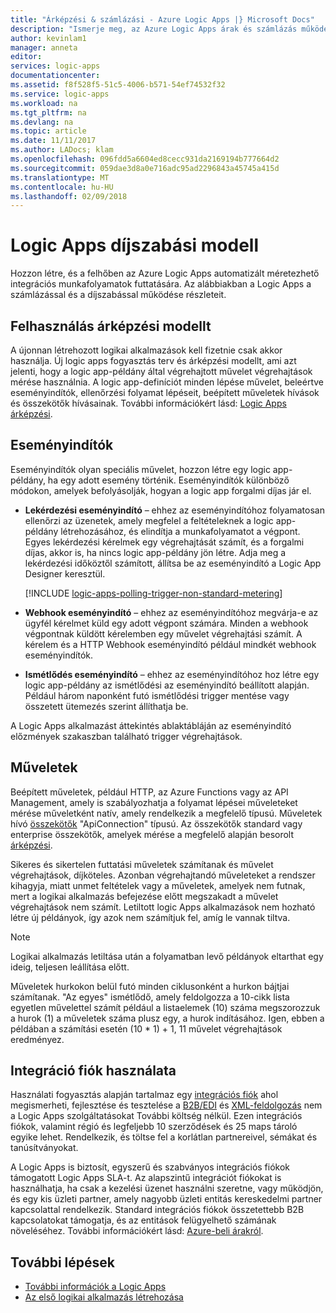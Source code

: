 ```yaml
---
title: "Árképzési & számlázási - Azure Logic Apps |} Microsoft Docs"
description: "Ismerje meg, az Azure Logic Apps árak és számlázás működése"
author: kevinlam1
manager: anneta
editor: 
services: logic-apps
documentationcenter: 
ms.assetid: f8f528f5-51c5-4006-b571-54ef74532f32
ms.service: logic-apps
ms.workload: na
ms.tgt_pltfrm: na
ms.devlang: na
ms.topic: article
ms.date: 11/11/2017
ms.author: LADocs; klam
ms.openlocfilehash: 096fdd5a6604ed8cecc931da2169194b777664d2
ms.sourcegitcommit: 059dae3d8a0e716adc95ad2296843a45745a415d
ms.translationtype: MT
ms.contentlocale: hu-HU
ms.lasthandoff: 02/09/2018
---
```

# <a name="logic-apps-pricing-model"></a>Logic Apps díjszabási modell

Hozzon létre, és a felhőben az Azure Logic Apps automatizált méretezhető integrációs munkafolyamatok futtatására. Az alábbiakban a Logic Apps a számlázással és a díjszabással működése részleteit. 

## <a name="consumption-pricing-model"></a>Felhasználás árképzési modellt

A újonnan létrehozott logikai alkalmazások kell fizetnie csak akkor használja. Új logic apps fogyasztás terv és árképzési modellt, ami azt jelenti, hogy a logic app-példány által végrehajtott művelet végrehajtások mérése használnia. A logic app-definíciót minden lépése művelet, beleértve eseményindítók, ellenőrzési folyamat lépéseit, beépített műveletek hívások és összekötők hívásainak. További információkért lásd: [Logic Apps árképzési](https://azure.microsoft.com/pricing/details/logic-apps).

<a name="triggers"></a>

## <a name="triggers"></a>Eseményindítók

Eseményindítók olyan speciális művelet, hozzon létre egy logic app-példány, ha egy adott esemény történik. Eseményindítók különböző módokon, amelyek befolyásolják, hogyan a logic app forgalmi díjas jár el.

* **Lekérdezési eseményindító** – ehhez az eseményindítóhoz folyamatosan ellenőrzi az üzenetek, amely megfelel a feltételeknek a logic app-példány létrehozásához, és elindítja a munkafolyamatot a végpont. Egyes lekérdezési kérelmek egy végrehajtását számít, és a forgalmi díjas, akkor is, ha nincs logic app-példány jön létre. Adja meg a lekérdezési időköztől számított, állítsa be az eseményindító a Logic App Designer keresztül.

  [!INCLUDE [logic-apps-polling-trigger-non-standard-metering](../../includes/logic-apps-polling-trigger-non-standard-metering.md)]

* **Webhook eseményindító** – ehhez az eseményindítóhoz megvárja-e az ügyfél kérelmet küld egy adott végpont számára. Minden a webhook végpontnak küldött kérelemben egy művelet végrehajtási számít. A kérelem és a HTTP Webhook eseményindító például mindkét webhook eseményindítók.

* **Ismétlődés eseményindító** – ehhez az eseményindítóhoz hoz létre egy logic app-példány az ismétlődési az eseményindító beállított alapján. Például három naponként futó ismétlődési trigger mentése vagy összetett ütemezés szerint állíthatja be.

A Logic Apps alkalmazást áttekintés ablaktábláján az eseményindító előzmények szakaszban található trigger végrehajtások.

## <a name="actions"></a>Műveletek

Beépített műveletek, például HTTP, az Azure Functions vagy az API Management, amely is szabályozhatja a folyamat lépései műveleteket mérése műveletként natív, amely rendelkezik a megfelelő típusú. Műveletek hívó [összekötők](https://docs.microsoft.com/connectors) "ApiConnection" típusú. Az összekötők standard vagy enterprise összekötők, amelyek mérése a megfelelő alapján besorolt [árképzési][pricing]. 

Sikeres és sikertelen futtatási műveletek számítanak és művelet végrehajtások, díjköteles. Azonban végrehajtandó műveleteket a rendszer kihagyja, miatt unmet feltételek vagy a műveletek, amelyek nem futnak, mert a logikai alkalmazás befejezése előtt megszakadt a művelet végrehajtások nem számít. Letiltott logic Apps alkalmazások nem hozható létre új példányok, így azok nem számítjuk fel, amíg le vannak tiltva.

> [!NOTE]
> Logikai alkalmazás letiltása után a folyamatban levő példányok eltarthat egy ideig, teljesen leállítása előtt.

Műveletek hurkokon belül futó minden ciklusonként a hurkon bájtjai számítanak. "Az egyes" ismétlődő, amely feldolgozza a 10-cikk lista egyetlen művelettel számít például a listaelemek (10) száma megszorozzuk a hurok (1) a műveletek száma plusz egy, a hurok indításához. Igen, ebben a példában a számítási esetén (10 * 1) + 1, 11 művelet végrehajtások eredményez.

## <a name="integration-account-usage"></a>Integráció fiók használata

Használati fogyasztás alapján tartalmaz egy [integrációs fiók](logic-apps-enterprise-integration-create-integration-account.md) ahol megismerheti, fejlesztése és tesztelése a [B2B/EDI](logic-apps-enterprise-integration-b2b.md) és [XML-feldolgozás](logic-apps-enterprise-integration-xml.md) nem a Logic Apps szolgáltatásokat További költség nélkül. Ezen integrációs fiókok, valamint régió és legfeljebb 10 szerződések és 25 maps tároló egyike lehet. Rendelkezik, és töltse fel a korlátlan partnereivel, sémákat és tanúsítványokat.

A Logic Apps is biztosít, egyszerű és szabványos integrációs fiókok támogatott Logic Apps SLA-t. Az alapszintű integrációt fiókokat is használhatja, ha csak a kezelési üzenet használni szeretne, vagy működjön, és egy kis üzleti partner, amely nagyobb üzleti entitás kereskedelmi partner kapcsolattal rendelkezik. Standard integrációs fiókok összetettebb B2B kapcsolatokat támogatja, és az entitások felügyelhető számának növeléséhez. További információkért lásd: [Azure-beli árakról](https://azure.microsoft.com/pricing/details/logic-apps).

## <a name="next-steps"></a>További lépések

* [További információk a Logic Apps][whatis]
* [Az első logikai alkalmazás létrehozása][create]

[pricing]: https://azure.microsoft.com/pricing/details/logic-apps/
[whatis]: logic-apps-overview.md
[create]: quickstart-create-first-logic-app-workflow.md

